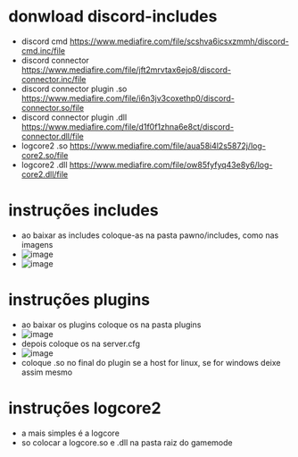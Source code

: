 # donwload discord-includes
+ discord cmd https://www.mediafire.com/file/scshva6icsxzmmh/discord-cmd.inc/file
+ discord connector https://www.mediafire.com/file/jft2mrvtax6ejo8/discord-connector.inc/file
+ discord connector plugin .so https://www.mediafire.com/file/i6n3jv3coxethp0/discord-connector.so/file
+ discord connector plugin .dll https://www.mediafire.com/file/d1f0f1zhna6e8ct/discord-connector.dll/file
+ logcore2 .so https://www.mediafire.com/file/aua58i4l2s5872j/log-core2.so/file
+ logcore2 .dll https://www.mediafire.com/file/ow85fyfyq43e8y6/log-core2.dll/file
# instruções includes
+ ao baixar as includes coloque-as na pasta pawno/includes, como nas imagens
+ ![image](https://github.com/user-attachments/assets/a5878600-2465-400c-a0e7-1bb4465a805f)
+ ![image](https://github.com/user-attachments/assets/526b4958-569f-4155-a96e-a2ca18143962)
# instruções plugins
+ ao baixar os plugins coloque os na pasta plugins
+ ![image](https://github.com/user-attachments/assets/44c4b55d-4268-46fb-b96c-957886a52b15)
+ depois coloque os na server.cfg
+ ![image](https://github.com/user-attachments/assets/aa64d39e-516f-4e1a-afa3-ee8baabf8077)
+ coloque .so no final do plugin se a host for linux, se for windows deixe assim mesmo
# instruções logcore2
+ a mais simples é a logcore
+ so colocar a logcore.so e .dll na pasta raiz do gamemode
